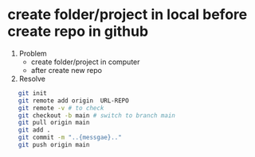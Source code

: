 # create folder/project in local before create repo in github
1. Problem
   - create folder/project in computer
   - after create new repo 
2. Resolve

```sh
   git init
   git remote add origin  URL-REPO
   git remote -v # to check
   git checkout -b main # switch to branch main
   git pull origin main
   git add .
   git commit -m "..{messgae}.."
   git push origin main
``` 